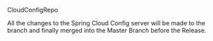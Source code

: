 CloudConfigRepo

All the changes to the Spring Cloud Config server will be made to the branch and finally merged into the Master Branch before the Release.
